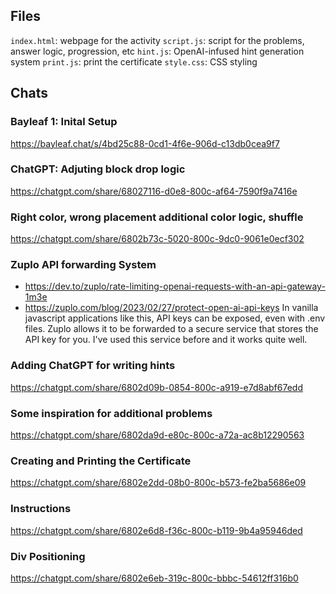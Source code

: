 ## Files
`index.html`: webpage for the activity
`script.js`: script for the problems, answer logic, progression, etc
`hint.js`: OpenAI-infused hint generation system
`print.js`: print the certificate
`style.css`: CSS styling

## Chats

### Bayleaf 1: Inital Setup
https://bayleaf.chat/s/4bd25c88-0cd1-4f6e-906d-c13db0cea9f7

### ChatGPT: Adjuting block drop logic
https://chatgpt.com/share/68027116-d0e8-800c-af64-7590f9a7416e

### Right color, wrong placement additional color logic, shuffle
https://chatgpt.com/share/6802b73c-5020-800c-9dc0-9061e0ecf302

### Zuplo API forwarding System
- https://dev.to/zuplo/rate-limiting-openai-requests-with-an-api-gateway-1m3e
- https://zuplo.com/blog/2023/02/27/protect-open-ai-api-keys
In vanilla javascript applications like this, API keys can be exposed, even with .env files. Zuplo allows it to be forwarded to a secure service that stores the API key for you. I've used this service before and it works quite well.

### Adding ChatGPT for writing hints
https://chatgpt.com/share/6802d09b-0854-800c-a919-e7d8abf67edd

### Some inspiration for additional problems
https://chatgpt.com/share/6802da9d-e80c-800c-a72a-ac8b12290563

### Creating and Printing the Certificate
https://chatgpt.com/share/6802e2dd-08b0-800c-b573-fe2ba5686e09

### Instructions
https://chatgpt.com/share/6802e6d8-f36c-800c-b119-9b4a95946ded

### Div Positioning
https://chatgpt.com/share/6802e6eb-319c-800c-bbbc-54612ff316b0